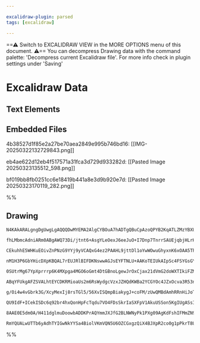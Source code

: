 ```yaml
---

excalidraw-plugin: parsed
tags: [excalidraw]

---
```

==⚠  Switch to EXCALIDRAW VIEW in the MORE OPTIONS menu of this document. ⚠== You can decompress Drawing data with the command palette: 'Decompress current Excalidraw file'. For more info check in plugin settings under 'Saving'


# Excalidraw Data

## Text Elements
## Embedded Files
4b38527d1f85e2a27be70aea2849e995b746bd16: [[IMG-20250322132729843.png]]

eb4ae622d12eb4f517571a31fca3d729d933282d: [[Pasted Image 20250323135512_598.png]]

bf019bb8fb0251cc6e18419b441a8e3d9b920e7d: [[Pasted Image 20250323170119_282.png]]

%%
## Drawing
```compressed-json
N4KAkARALgngDgUwgLgAQQQDwMYEMA2AlgCYBOuA7hADTgQBuCpAzoQPYB2KqATLZMzYBXUtiRoIACyhQ4zZAHoFAc0JRJQgEYA6bGwC2CgF7N6hbEcK4OCtptbErHALRY8RMpWdx8Q1TdIEfARcZgRmBShcZQUebQBObR4aOiCEfQQOKGZuAG1wMFAwYogSbggAGQA1YgBhAH0ABQAVQgARAGYAVgA2KGcjAGkAZXiAcQB1AAkU4shYRHLCfWik

fhLMbmcAdniARm0ABgAWQ73Di/jtnt6+AsgYLeOexJ6eeJuO+I7Dnp7TnrrSAUEjqbjHLrHIFSBCEZTSbg8bbbaHWZTBbiHaHMKCkNgAawQtTY+DYpHKuOszDguECWVmJU0uGw+OUeKEHDqJLJFPIHGptMyUAZkAAZoR8PhhrAMRJBB4RRAcXjCRNQZJEdjcQSENKYLL0PKytD2fCOOEcmg9tC2DTsGpHlaLtC2cI4ABJYiW1C5AC60NF5Aynu4H

CEkuhhE5WHKuEOivZnPNzG9YYj9yVCAQxG4ez2PAAHL9jttDl1oYwWOwuGhyxnK6xOAA5ThiXOHDo8PY9bYl60ZwjMNppKDZ7iighhaGaYScgCiwQyWW9fuhQjgxFwo5zVt7PD+RY6ey6BZRGaIHHxofD+GhpJZY7QE/wU4zOK3Qm9EEQnKjykV4rBCGEjHJoHQFl0SLEHsooQQgPC4EimgIKWuAhIWxzxAg8TxF0mi9j0mjQT0irMO44g+vcYD9

nM1H3P6GbYHicDXpKBQAL7rEUJRlBIFDKNswwAGJsEYFTNLU+AAKoTEIUkAIpSc4FSYGsGYLBRpQrMoalzBAmxoDs8SHNo3ZIu8xwdG8ezxAW0KOqgzh7L22j/F0XQdMcBZ5kW8SFtCILEGCaDHDwdZ6ZIsLwsKaBvB0qIcOiFFYm+2qEsSpLkhIlL8jSdLCtOzKsomXKZbyVJ5UKAESlKMqaUaOZaiqCBqkFGpoHcenKjqeoGkqJLGhmpqSMm3o

0SUtrMg67YpXprrrp6K4MXpga4MGO6oGmt4DtGBnoLgewJrOxCjax21dVmG2doWXTIkiFZMI2NaoPsD1Vs2rYUdZmEfFckZDiOj6oM+r56TOHLEAu6RCkta4bluQPOaF2y9HmYUfHeUZXmgW13mwD4bbiQgIFqH5fj+jiJdVQEbRgmjHGhbw8NBPAIPTopdM5t17LgR6ingHTENs7zEN8nYFszpHkXkVHjcUez0dCTG2mdHFcQOtOhAAgjAACOHA

ABqYFUkgAFZSVALhtEYCDKRMioaUs2m6RsWydgcVzxJZHQdKWBa2YCGYOc4JZxOcva3R53n5rhAXqtwBYQtCkVwgiTodglSWYk1OoZTy2V8gK+WKkyLLzZyedZegOVF1VAY1b19UDY1qXNa1wW8DnhKN+UDVHX4I0WrmNp2tN6cuuyHpenky0lKt61nZGu2xskJrHadOM3til2IuHNxM2eekNtW3Ao29T0thwbYdYcyIngWPxy6UAPBNu46TiTGb

g/Oi4w4vGbrk3G/XcyMexIj8rsTGl5/56XvISQmpBiakygJ+coFM/zUwQMBdAmhRRnHiJoTQBZRSaEOGFPY2BsA9AQHsRONl6bHB5gWBAgsCF+UOChFuXVpZoHyLROWdE5iz0gMrFim82LFHYuAZaEBcBwDgNKBG3BuLQEihkcom5SBXnWAwQgCAKAACEirl1KvndAABiUUVjrEMggNgEQ+V3Sjn0NKZqldyjmL2DQ7xtj7GkEcc4oxZcSruILhV

QU9IdF+ICekISDc6q92br4hxQonHpFcTqdu7VO4FDsSkrIaSXFpV1AkuUSSon5KgIUgASsIM0Q8rQVP8ak5xAB5UesAZpNJifoESWQhJrQlA5cKIjKmFL6VAYYhAbaIlmqM5pBTnHNCwFALWRBlDPQgMEUUBVcnRJaekqIpBVn+LYBQSKuANq4z2WM5xc5ORa1OeckImsnnJIWVU5xjy8QUGaPATSJVbFkTxJKA23BbIFiSCjKyEFtidkYTo4FJJ

8AAE0E5dm0A/H411dglmuDoowbADDKPrAQYmmJXJfG2BLNWNyPk1PXg09AgKdFshIFMmZN9WWkHZaOMRqARkQDZcQAAsmwYgCB7m4E0MEDaINP4lGFaE1A3FIAGJJLTUgygmQAAouwol4M5aghqDUmS6AASkVNUhAyhwy0nKFq3VPAfjGudViXgLrUBmstbSko+ysgZMJO0qA1ZUxb1yfPBA1row8qpmgVVGAODStldwImCq/VEH5Wm6ESb1FoGz

RmYQUALwUTTb6yAdhTYIGwNkYYSa4BiolVKmVQN5U6OZCGxgzQiX4BJXpR2co0g1pPkrT8UADB/MWOI86JQ4Gto/neUIqzh1dp7arSR4BOJ0EAuEZRUj2JAA
```
%%